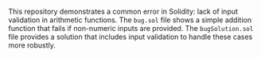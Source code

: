 This repository demonstrates a common error in Solidity: lack of input validation in arithmetic functions. The `bug.sol` file shows a simple addition function that fails if non-numeric inputs are provided. The `bugSolution.sol` file provides a solution that includes input validation to handle these cases more robustly.